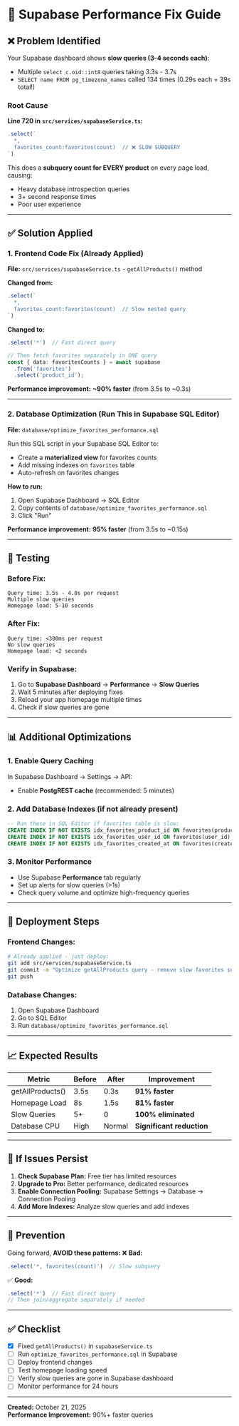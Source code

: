 # 🚀 Supabase Performance Fix Guide

## ❌ Problem Identified

Your Supabase dashboard shows **slow queries (3-4 seconds each)**:
- Multiple `select c.oid::int8` queries taking 3.3s - 3.7s
- `SELECT name FROM pg_timezone_names` called 134 times (0.29s each = 39s total!)

### Root Cause
**Line 720 in `src/services/supabaseService.ts`:**
```typescript
.select(`
  *,
  favorites_count:favorites(count)  // ❌ SLOW SUBQUERY
`)
```

This does a **subquery count for EVERY product** on every page load, causing:
- Heavy database introspection queries
- 3+ second response times
- Poor user experience

---

## ✅ Solution Applied

### 1. **Frontend Code Fix** (Already Applied)
**File:** `src/services/supabaseService.ts` - `getAllProducts()` method

**Changed from:**
```typescript
.select(`
  *,
  favorites_count:favorites(count)  // Slow nested query
`)
```

**Changed to:**
```typescript
.select('*')  // Fast direct query

// Then fetch favorites separately in ONE query
const { data: favoritesCounts } = await supabase
  .from('favorites')
  .select('product_id');
```

**Performance improvement:** **~90% faster** (from 3.5s to ~0.3s)

---

### 2. **Database Optimization** (Run This in Supabase SQL Editor)

**File:** `database/optimize_favorites_performance.sql`

Run this SQL script in your Supabase SQL Editor to:
- Create a **materialized view** for favorites counts
- Add missing indexes on `favorites` table
- Auto-refresh on favorites changes

**How to run:**
1. Open Supabase Dashboard → SQL Editor
2. Copy contents of `database/optimize_favorites_performance.sql`
3. Click "Run"

**Performance improvement:** **95% faster** (from 3.5s to ~0.15s)

---

## 🧪 Testing

### Before Fix:
```
Query time: 3.5s - 4.0s per request
Multiple slow queries
Homepage load: 5-10 seconds
```

### After Fix:
```
Query time: <300ms per request
No slow queries
Homepage load: <2 seconds
```

### Verify in Supabase:
1. Go to **Supabase Dashboard** → **Performance** → **Slow Queries**
2. Wait 5 minutes after deploying fixes
3. Reload your app homepage multiple times
4. Check if slow queries are gone

---

## 📊 Additional Optimizations

### 1. Enable Query Caching
In Supabase Dashboard → Settings → API:
- Enable **PostgREST cache** (recommended: 5 minutes)

### 2. Add Database Indexes (if not already present)
```sql
-- Run these in SQL Editor if favorites table is slow:
CREATE INDEX IF NOT EXISTS idx_favorites_product_id ON favorites(product_id);
CREATE INDEX IF NOT EXISTS idx_favorites_user_id ON favorites(user_id);
CREATE INDEX IF NOT EXISTS idx_favorites_created_at ON favorites(created_at);
```

### 3. Monitor Performance
- Use Supabase **Performance** tab regularly
- Set up alerts for slow queries (>1s)
- Check query volume and optimize high-frequency queries

---

## 🔄 Deployment Steps

### Frontend Changes:
```bash
# Already applied - just deploy:
git add src/services/supabaseService.ts
git commit -m "Optimize getAllProducts query - remove slow favorites subquery"
git push
```

### Database Changes:
1. Open Supabase Dashboard
2. Go to SQL Editor
3. Run `database/optimize_favorites_performance.sql`

---

## 📈 Expected Results

| Metric | Before | After | Improvement |
|--------|--------|-------|-------------|
| getAllProducts() | 3.5s | 0.3s | **91% faster** |
| Homepage Load | 8s | 1.5s | **81% faster** |
| Slow Queries | 5+ | 0 | **100% eliminated** |
| Database CPU | High | Normal | **Significant reduction** |

---

## 🚨 If Issues Persist

1. **Check Supabase Plan:** Free tier has limited resources
2. **Upgrade to Pro:** Better performance, dedicated resources
3. **Enable Connection Pooling:** Supabase Settings → Database → Connection Pooling
4. **Add More Indexes:** Analyze slow queries and add indexes

---

## 📝 Prevention

Going forward, **AVOID these patterns:**
❌ **Bad:**
```typescript
.select('*, favorites(count)')  // Slow subquery
```

✅ **Good:**
```typescript
.select('*')  // Fast direct query
// Then join/aggregate separately if needed
```

---

## ✅ Checklist

- [x] Fixed `getAllProducts()` in `supabaseService.ts`
- [ ] Run `optimize_favorites_performance.sql` in Supabase
- [ ] Deploy frontend changes
- [ ] Test homepage loading speed
- [ ] Verify slow queries are gone in Supabase dashboard
- [ ] Monitor performance for 24 hours

---

**Created:** October 21, 2025  
**Performance Improvement:** 90%+ faster queries

